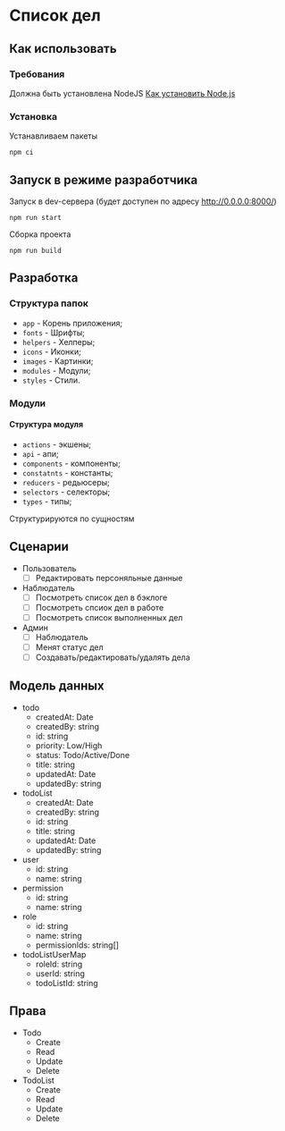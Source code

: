 # Список дел

## Как использовать

### Требования

Должна быть установлена NodeJS
[Как установить Node.js](https://www.digitalocean.com/community/tutorials/node-js-ubuntu-18-04-ru#Установка-при-помощи-nvm)

### Установка

Устанавливаем пакеты

```
npm ci
```

## Запуск в режиме разработчика

Запуск в dev-сервера (будет доступен по адресу http://0.0.0.0:8000/)

```
npm run start
```

Сборка проекта

```
npm run build
```

## Разработка

### Структура папок

* `app` - Корень приложения;
* `fonts` - Шрифты;
* `helpers` - Хелперы;
* `icons` - Иконки;
* `images` - Картинки;
* `modules` - Модули;
* `styles` - Стили.

### Модули

#### Структура модуля

* `actions` - экшены;
* `api` - апи;
* `components` - компоненты;
* `constatnts` - константы;
* `reducers` - редьюсеры;
* `selectors` - селекторы;
* `types` - типы;

Структурируются по сущностям

## Сценарии

- Пользователь
  - [ ] Редактировать персоняльные данные
- Наблюдатель
  - [ ] Посмотреть список дел в бэклоге
  - [ ] Посмотреть спсиок дел в работе
  - [ ] Посмотреть список выполненных дел
- Админ
  - [ ] Наблюдатель
  - [ ] Менят статус дел
  - [ ] Создавать/редактировать/удалять дела

## Модель данных

- todo
  - createdAt: Date
  - createdBy: string
  - id: string
  - priority: Low/High
  - status: Todo/Active/Done
  - title: string
  - updatedAt: Date
  - updatedBy: string
- todoList
  - createdAt: Date
  - createdBy: string
  - id: string
  - title: string
  - updatedAt: Date
  - updatedBy: string
- user
  - id: string
  - name: string
- permission
  - id: string
  - name: string
- role
  - id: string
  - name: string
  - permissionIds: string[]
- todoListUserMap
  - roleId: string
  - userId: string
  - todoListId: string

## Права

- Todo
  - Create
  - Read
  - Update
  - Delete
- TodoList
  - Create
  - Read
  - Update
  - Delete
